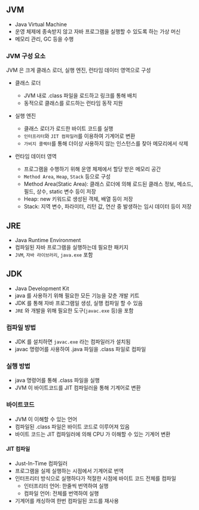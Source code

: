 ## JVM
- Java Virtual Machine
- 운영 체제에 종속받지 않고 자바 프로그램을 실행할 수 있도록 하는 가상 머신
- 메모리 관리, GC 등을 수행

### JVM 구성 요소
JVM 은 크게 클래스 로더, 실행 엔진, 런타임 데이터 영역으로 구성

- 클래스 로더
  - JVM 내로 .class 파일을 로드하고 링크를 통해 배치
  - 동적으로 클래스를 로드하는 런타임 동작 지원

- 실행 엔진
  - 클래스 로더가 로드한 바이트 코드를 실행
  - `인터프리터`와 `JIT 컴파일러`를 이용하여 기계어로 변환
  - `가비지 콜렉터`를 통해 더이상 사용하지 않는 인스턴스를 찾아 메모리에서 삭제

- 런타임 데이터 영역
  - 프로그램을 수행하기 위해 운영 체제에서 할당 받은 메모리 공간
  - `Method Area`, `Heap`, `Stack` 등으로 구성
  - Method Area(Static Area): 클래스 로더에 의해 로드된 클래스 정보, 메소드, 필드, 상수, static 변수 등이 저장
  - Heap: new 키워드로 생성된 객체, 배열 등이 저장
  - Stack: 지역 변수, 파라미터, 리턴 값, 연산 중 발생하는 임시 데이터 등이 저장

## JRE
- Java Runtime Environment
- 컴파일된 자바 프로그램을 실행하는데 필요한 패키지
- `JVM`, `자바 라이브러리`, `java.exe` 포함

## JDK
- Java Development Kit
- java 를 사용하기 위해 필요한 모든 기능을 갖춘 개발 키트
- JDK 를 통해 자바 프로그램일 생성, 실행 컴파일 할 수 있음
- `JRE` 와 개발을 위해 필요한 도구(`javac.exe` 등)을 포함

### 컴파일 방법
- JDK 를 설치하면 `javac.exe` 라는 컴파일러가 설치됨
- javac 명령어를 사용하여 .java 파일을 .class 파일로 컴파일

### 실행 방법
- java 명령어를 통해 .class 파일을 실행
- JVM 이 바이트코드를 JIT 컴파일러을 통해 기계어로 변환

### 바이트코드
- JVM 이 이해할 수 있는 언어
- 컴파일된 .class 파일은 바이트 코드로 이루어져 있음
- 바이트 코드는 JIT 컴파일러에 의해 CPU 가 이해할 수 있는 기계어 변환

#### JIT 컴파일
- Just-In-Time 컴파일러
- 프로그램을 실제 실행하는 시점에서 기계어로 번역
- 인터프리터 방식으로 실행하다가 적절한 시점에 바이트 코드 전체를 컴파일
  - 인터프리터 언어: 한줄씩 번역하여 실행
  - 컴파일 언어: 전체를 번역하여 실행
- 기계어를 캐싱하여 한번 컴파일된 코드를 재사용